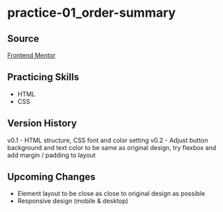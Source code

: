 # practice-01_order-summary

## Source
[Frontend Mentor](https://www.frontendmentor.io)

## Practicing Skills
- HTML
- CSS

## Version History
v0.1 - HTML structure, CSS font and color setting
v0.2 - Adjust button background and text color to be same as original design, try flexbox and add margin / padding to layout

## Upcoming Changes
- Element layout to be close as close to original design as possible
- Responsive design (mobile & desktop)
